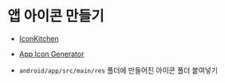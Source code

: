 # 앱 아이콘 만들기

- [IconKitchen](https://icon.kitchen/i)
- [App Icon Generator](https://www.appicon.co/)

- `android/app/src/main/res` 폴더에 만들어진 아이콘 폴더 붙여넣기
